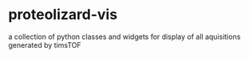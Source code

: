 # proteolizard-vis
a collection of python classes and widgets for display of all aquisitions generated by timsTOF
